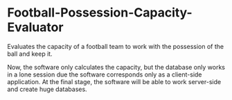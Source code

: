 # Football-Possession-Capacity-Evaluator
Evaluates the capacity of a football team to work with the possession of the ball and keep it.

Now, the software only calculates the capacity, but the database only works in a lone session due the software corresponds only as a client-side application.
At the final stage, the software will be able to work server-side and create huge databases. 
